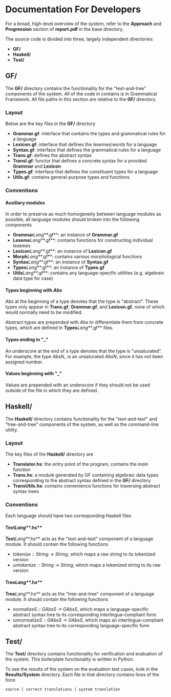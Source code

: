 # Documentation For Developers

For a broad, high-level overview of the system, refer to the **Approach** and
**Progression** section of **report.pdf** in the base directory.

The source code is divided into three, largely independent directories:

+ **GF/**
+ **Haskell/**
+ **Test/**

## **GF/**

The **GF/** directory contains the functionality for the "text-and-tree"
components of the system. All of the code in contains is in Grammatical
Framework. All file paths in this section are relative to the **GF/** directory.

### Layout

Below are the key files in the **GF/** directory

+ **Grammar.gf**: interface that contains the types and grammatical rules for a language
+ **Lexicon.gf**: interface that defines the lexemes/words for a language
+ **Syntax.gf**: interface that defines the grammatical rules for a language
+ **Trans.gf**: defines the abstract syntax
+ **TransI.gf**: functor that defines a concrete syntax for a provided **Grammar** and **Lexicon**
+ **Types.gf**: interface that defines the constituent types for a language
+ **Utils.gf**: contains general-purpose types and functions

### Conventions

#### Auxiliary modules

In order to preserve as much homogeneity between language modules as possible,
all language modules should broken into the following components

+ **Grammar***Lang***.gf**: an instance of **Grammar.gf**
+ **Lexeme***Lang***.gf**: contains functions for constructing individual lexemes
+ **Lexicon***Lang***.gf**: an instance of **Lexicon.gf**
+ **Morph***Lang***.gf**: contains various morphological functions
+ **Syntax***Lang***.gf**: an instance of **Syntax.gf**
+ **Types***Lang***.gf**: an instance of **Types.gf**
+ **Utils***Lang***.gf**: contains any language-specific utilities (e.g. algebraic data type for case)

#### Types beginning with *Abs*

*Abs* at the beginning of a type denotes that the type is "abstract". These 
types only appear in **Trans.gf**, **Grammar.gf**, and **Lexicon.gf**, none of
which would normally need to be modified.

Abstract types are prepended with *Abs* to differentiate them from concrete
types, which are defined in **Types***Lang***.gf** files.

#### Types ending in "\_"

An underscore at the end of a type denotes that the type is "unsaturated".
For example, the type *AbsN_* is an unsaturated *AbsN*, since it has not been
assigned number.

#### Values beginning with "\_"

Values are prepended with an underscore if they should not be used outside of
the file in which they are defined.


## **Haskell/**

The **Haskell/** directory contains functionality for the "text-and-text" and 
"tree-and-tree" components of the system, as well as the command-line utility.

### Layout

The key files of the **Haskell/** directory are

+ **Translator.hs**: the entry point of the program, contains the *main* function
+ **Trans.hs**: a module generated by GF containing algebraic data types 
                corresponding to the abstract syntax defined in the **GF/**
                directory
+ **TransUtils.hs**: contains convenience functions for traversing abstract
                     syntax trees

### Conventions

Each language should have two corresponding Haskell files

#### **Text***Lang***.hs**

**Text***Lang***.hs** acts as the "text-and-text" component of a language 
module. It should contain the following functions

+ *tokenize :: String -> String*, which maps a raw string to its tokenized version
+ *untokenize :: String -> String*, which maps a tokenized string to its raw version

#### **Tree***Lang***.hs**

**Tree***Lang***.hs** acts as the "tree-and-tree" component of a language 
module. It should contain the following functions

+ *normalizeS :: GAbsS -> GAbsS*, which maps a language-specific abstract syntax tree to its corresponding interlingua-compliant form
+ *unnormalizeS :: GAbsS -> GAbsS*, which maps an interlingua-compliant abstract syntax tree to its corresponding language-specific form


## **Test/**

The **Test/** directory contains functionality for verification and evaluation
of the system. This boilerplate functionality is written in Python.

To see the results of the system on the evaluation test cases, look in the 
**Results/System** directory. Each file in that directory contains lines of the
form

    source | correct translations | system translation


